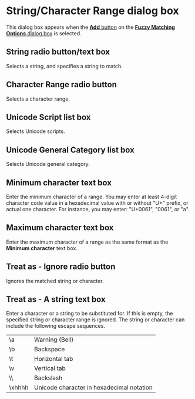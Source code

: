 # String/Character Range dialog box

This dialog box appears when the [**Add** button](../../properties/char_check/index)
on the [**Fuzzy Matching Options** dialog box](../index) is selected.

## String radio button/text box

Selects a string, and specifies a string to match.

## Character Range radio button

Selects a character range.

## Unicode Script list box

Selects Unicode scripts.

## Unicode General Category list box

Selects Unicode general category.

## Minimum character text box

Enter the minimum character of a range. You may enter at least 4-digit character code value in a hexadecimal value with or without "U+" prefix, or actual one character. For instance, you may enter: "U+0061", "0061", or "a".

## Maximum character text box

Enter the maximum character of a range as the same format as the **Minimum character** text box.

## Treat as - Ignore radio button

Ignores the matched string or character.

## Treat as - A string text box

Enter a character or a string to be substituted for. If this is empty, the specified string or character range is ignored. The string or character can include the following escape sequences.

|     |     |
| --- | --- |
| \\a | Warning (Bell) |
| \\b | Backspace |
| \\t | Horizontal tab |
| \\v | Vertical tab |
| \\\\ | Backslash |
| \\xhhhh | Unicode character in hexadecimal notation |

